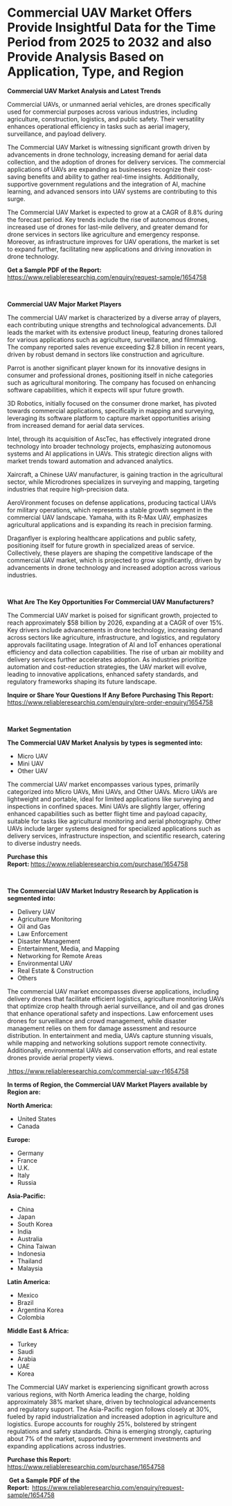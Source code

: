 <p><h1>Commercial UAV Market Offers Provide Insightful Data for the Time Period from 2025 to 2032 and also Provide Analysis Based on Application, Type, and Region</h1></p><p><strong>Commercial UAV Market Analysis and Latest Trends</strong></p>
<p><p>Commercial UAVs, or unmanned aerial vehicles, are drones specifically used for commercial purposes across various industries, including agriculture, construction, logistics, and public safety. Their versatility enhances operational efficiency in tasks such as aerial imagery, surveillance, and payload delivery.</p><p>The Commercial UAV Market is witnessing significant growth driven by advancements in drone technology, increasing demand for aerial data collection, and the adoption of drones for delivery services. The commercial applications of UAVs are expanding as businesses recognize their cost-saving benefits and ability to gather real-time insights. Additionally, supportive government regulations and the integration of AI, machine learning, and advanced sensors into UAV systems are contributing to this surge.</p><p>The Commercial UAV Market is expected to grow at a CAGR of 8.8% during the forecast period. Key trends include the rise of autonomous drones, increased use of drones for last-mile delivery, and greater demand for drone services in sectors like agriculture and emergency response. Moreover, as infrastructure improves for UAV operations, the market is set to expand further, facilitating new applications and driving innovation in drone technology.</p></p>
<p><strong>Get a Sample PDF of the Report:&nbsp;</strong> <a href="https://www.reliableresearchiq.com/enquiry/request-sample/1654758?utm_campaign=3457&utm_medium=2&utm_source=Github&utm_content=ia&utm_term=16042025&utm_id=commercial-uav">https://www.reliableresearchiq.com/enquiry/request-sample/1654758</a></p>
<p>&nbsp;</p>
<p><strong>Commercial UAV Major Market Players</strong></p>
<p><p>The commercial UAV market is characterized by a diverse array of players, each contributing unique strengths and technological advancements. DJI leads the market with its extensive product lineup, featuring drones tailored for various applications such as agriculture, surveillance, and filmmaking. The company reported sales revenue exceeding $2.8 billion in recent years, driven by robust demand in sectors like construction and agriculture.</p><p>Parrot is another significant player known for its innovative designs in consumer and professional drones, positioning itself in niche categories such as agricultural monitoring. The company has focused on enhancing software capabilities, which it expects will spur future growth.</p><p>3D Robotics, initially focused on the consumer drone market, has pivoted towards commercial applications, specifically in mapping and surveying, leveraging its software platform to capture market opportunities arising from increased demand for aerial data services.</p><p>Intel, through its acquisition of AscTec, has effectively integrated drone technology into broader technology projects, emphasizing autonomous systems and AI applications in UAVs. This strategic direction aligns with market trends toward automation and advanced analytics.</p><p>Xaircraft, a Chinese UAV manufacturer, is gaining traction in the agricultural sector, while Microdrones specializes in surveying and mapping, targeting industries that require high-precision data.</p><p>AeroVironment focuses on defense applications, producing tactical UAVs for military operations, which represents a stable growth segment in the commercial UAV landscape. Yamaha, with its R-Max UAV, emphasizes agricultural applications and is expanding its reach in precision farming.</p><p>Draganflyer is exploring healthcare applications and public safety, positioning itself for future growth in specialized areas of service. Collectively, these players are shaping the competitive landscape of the commercial UAV market, which is projected to grow significantly, driven by advancements in drone technology and increased adoption across various industries.</p></p>
<p>&nbsp;</p>
<p><strong>What Are The Key Opportunities For Commercial UAV Manufacturers?</strong></p>
<p><p>The Commercial UAV market is poised for significant growth, projected to reach approximately $58 billion by 2026, expanding at a CAGR of over 15%. Key drivers include advancements in drone technology, increasing demand across sectors like agriculture, infrastructure, and logistics, and regulatory approvals facilitating usage. Integration of AI and IoT enhances operational efficiency and data collection capabilities. The rise of urban air mobility and delivery services further accelerates adoption. As industries prioritize automation and cost-reduction strategies, the UAV market will evolve, leading to innovative applications, enhanced safety standards, and regulatory frameworks shaping its future landscape.</p></p>
<p><strong>Inquire or Share Your Questions If Any Before Purchasing This Report:</strong> <a href="https://www.reliableresearchiq.com/enquiry/pre-order-enquiry/1654758?utm_campaign=3457&utm_medium=2&utm_source=Github&utm_content=ia&utm_term=16042025&utm_id=commercial-uav">https://www.reliableresearchiq.com/enquiry/pre-order-enquiry/1654758</a></p>
<p>&nbsp;</p>
<p><strong>Market Segmentation</strong></p>
<p><strong>The Commercial UAV Market Analysis by types is segmented into:</strong></p>
<p><ul><li>Micro UAV</li><li>Mini UAV</li><li>Other UAV</li></ul></p>
<p><p>The commercial UAV market encompasses various types, primarily categorized into Micro UAVs, Mini UAVs, and Other UAVs. Micro UAVs are lightweight and portable, ideal for limited applications like surveying and inspections in confined spaces. Mini UAVs are slightly larger, offering enhanced capabilities such as better flight time and payload capacity, suitable for tasks like agricultural monitoring and aerial photography. Other UAVs include larger systems designed for specialized applications such as delivery services, infrastructure inspection, and scientific research, catering to diverse industry needs.</p></p>
<p><strong>Purchase this Report:&nbsp;</strong><a href="https://www.reliableresearchiq.com/purchase/1654758?utm_campaign=3457&utm_medium=2&utm_source=Github&utm_content=ia&utm_term=16042025&utm_id=commercial-uav">https://www.reliableresearchiq.com/purchase/1654758</a></p>
<p>&nbsp;</p>
<p><strong>The Commercial UAV Market Industry Research by Application is segmented into:</strong></p>
<p><ul><li>Delivery UAV</li><li>Agriculture Monitoring</li><li>Oil and Gas</li><li>Law Enforcement</li><li>Disaster Management</li><li>Entertainment, Media, and Mapping</li><li>Networking for Remote Areas</li><li>Environmental UAV</li><li>Real Estate & Construction</li><li>Others</li></ul></p>
<p><p>The commercial UAV market encompasses diverse applications, including delivery drones that facilitate efficient logistics, agriculture monitoring UAVs that optimize crop health through aerial surveillance, and oil and gas drones that enhance operational safety and inspections. Law enforcement uses drones for surveillance and crowd management, while disaster management relies on them for damage assessment and resource distribution. In entertainment and media, UAVs capture stunning visuals, while mapping and networking solutions support remote connectivity. Additionally, environmental UAVs aid conservation efforts, and real estate drones provide aerial property views.</p></p>
<p><a href="https://www.reliableresearchiq.com/commercial-uav-r1654758?utm_campaign=3457&utm_medium=2&utm_source=Github&utm_content=ia&utm_term=16042025&utm_id=commercial-uav">&nbsp;https://www.reliableresearchiq.com/commercial-uav-r1654758</a></p>
<p><strong>In terms of Region, the Commercial UAV Market Players available by Region are:</strong></p>
<p>
    <p> <strong> North America: </strong>
        <ul>
            <li>United States</li>
            <li>Canada</li>
        </ul>
        </p> 
    <p> <strong> Europe: </strong>
        <ul>
            <li>Germany</li>
            <li>France</li>
            <li>U.K.</li>
            <li>Italy</li>
            <li>Russia</li>
        </ul>
        </p> 
    <p> <strong> Asia-Pacific: </strong>
        <ul>
            <li>China</li>
            <li>Japan</li>
            <li>South Korea</li>
            <li>India</li>
            <li>Australia</li>
            <li>China Taiwan</li>
            <li>Indonesia</li>
            <li>Thailand</li>
            <li>Malaysia</li>
        </ul>
        </p> 
    <p> <strong> Latin America: </strong>
        <ul>
            <li>Mexico</li>
            <li>Brazil</li>
            <li>Argentina Korea</li>
            <li>Colombia</li>
        </ul>
        </p> 
    <p> <strong> Middle East & Africa: </strong>
        <ul>
            <li>Turkey</li>
            <li>Saudi</li>
            <li>Arabia</li>
            <li>UAE</li>
            <li>Korea</li>
        </ul>
    </p>
    </p>
<p><p>The Commercial UAV market is experiencing significant growth across various regions, with North America leading the charge, holding approximately 38% market share, driven by technological advancements and regulatory support. The Asia-Pacific region follows closely at 30%, fueled by rapid industrialization and increased adoption in agriculture and logistics. Europe accounts for roughly 25%, bolstered by stringent regulations and safety standards. China is emerging strongly, capturing about 7% of the market, supported by government investments and expanding applications across industries.</p></p>
<p><strong>Purchase this Report: </strong><a href="https://www.reliableresearchiq.com/purchase/1654758?utm_campaign=3457&utm_medium=2&utm_source=Github&utm_content=ia&utm_term=16042025&utm_id=commercial-uav">https://www.reliableresearchiq.com/purchase/1654758</a></p>
<p>&nbsp;<strong>Get a Sample PDF of the Report:&nbsp;&nbsp;</strong><a href="https://www.reliableresearchiq.com/enquiry/request-sample/1654758?utm_campaign=3457&utm_medium=2&utm_source=Github&utm_content=ia&utm_term=16042025&utm_id=commercial-uav">https://www.reliableresearchiq.com/enquiry/request-sample/1654758</a></p>
<p><strong></strong></p>
<p><p></p><p></p><p></p></p>
